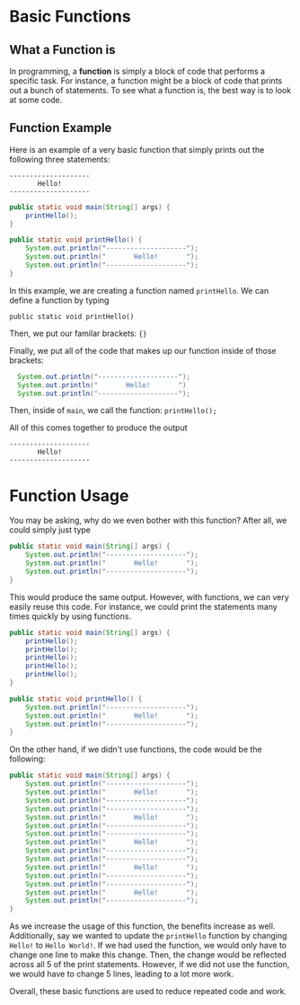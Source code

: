 # Basic Functions

## What a Function is

In programming, a **function** is simply a block of code that performs a specific task. For instance, a function might be a block of code that prints out a bunch of statements. To see what a function is, the best way is to look at some code.

## Function Example

Here is an example of a very basic function that simply prints out the following three statements:

```
--------------------
       Hello!        
--------------------
```

```java
public static void main(String[] args) {
    printHello();
}

public static void printHello() {
    System.out.println("--------------------");
    System.out.println("       Hello!       ");
    System.out.println("--------------------");
}
```

In this example, we are creating a function named `printHello`. We can define a function by typing 

`public static void printHello()`

Then, we put our familar brackets: `{}`

Finally, we put all of the code that makes up our function inside of those brackets:

```java
  System.out.println("--------------------");
  System.out.println("       Hello!       ")
  System.out.println("--------------------");
```

Then, inside of `main`, we call the function: `printHello();`

All of this comes together to produce the output 

```
--------------------
       Hello!        
--------------------
```

# Function Usage

You may be asking, why do we even bother with this function? After all, we could simply just type

```java
public static void main(String[] args) {
    System.out.println("--------------------");
    System.out.println("       Hello!       ");
    System.out.println("--------------------");
}
```

This would produce the same output. However, with functions, we can very easily reuse this code. For instance, we could print the statements many times quickly by using functions.

```java
public static void main(String[] args) {
    printHello();
    printHello();
    printHello();
    printHello();
    printHello();
}

public static void printHello() {
    System.out.println("--------------------");
    System.out.println("       Hello!       ");
    System.out.println("--------------------");
}
```

On the other hand, if we didn't use functions, the code would be the following:


```java
public static void main(String[] args) {
    System.out.println("--------------------");
    System.out.println("       Hello!       ");
    System.out.println("--------------------");
    System.out.println("--------------------");
    System.out.println("       Hello!       ");
    System.out.println("--------------------");
    System.out.println("--------------------");
    System.out.println("       Hello!       ");
    System.out.println("--------------------");
    System.out.println("--------------------");
    System.out.println("       Hello!       ");
    System.out.println("--------------------");
    System.out.println("--------------------");
    System.out.println("       Hello!       ");
    System.out.println("--------------------");
}
```

As we increase the usage of this function, the benefits increase as well. Additionally, say we wanted to update the `printHello` function by changing `Hello!` to `Hello World!`. If we had used the function, we would only have to change one line to make this change. Then, the change would be reflected across all 5 of the print statements. However, if we did not use the function, we would have to change 5 lines, leading to a lot more work.

Overall, these basic functions are used to reduce repeated code and work. 